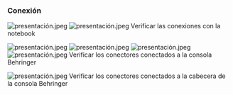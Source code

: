 ### Conexión

![presentación.jpeg](images/console/IMG_1964.jpg)
![presentación.jpeg](images/console/IMG_1968.jpg)
Verificar las conexiones con la notebook

![presentación.jpeg](images/console/IMG_1965.jpg)
![presentación.jpeg](images/console/IMG_1966.jpg)
![presentación.jpeg](images/console/IMG_1969.jpg)
![presentación.jpeg](images/console/IMG_1967.jpg)
Verificar los conectores conectados a la consola Behringer

![presentación.jpeg](images/console/IMG_1970.jpg)
Verificar los conectores conectados a la cabecera de la consola Behringer
